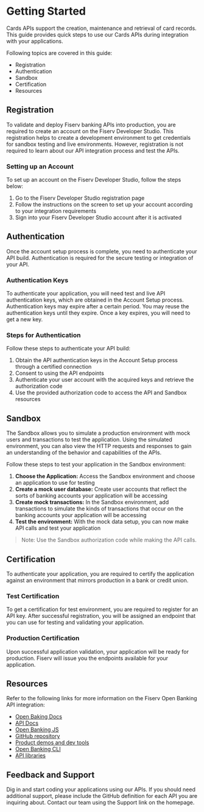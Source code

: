# Getting Started

Cards APIs support the creation, maintenance and retrieval of card records. This guide provides quick steps to use our Cards APIs during integration with your applications.

Following topics are covered in this guide:
* Registration
* Authentication
* Sandbox
* Certification
* Resources

## Registration

To validate and deploy Fiserv banking APIs into production, you are required to create an account on the Fiserv Developer Studio. This registration helps to create a development environment to get credentials for sandbox testing and live environments. However, registration is not required to learn about our API integration process and test the APIs.

### Setting up an Account

To set up an account on the Fiserv Developer Studio, follow the steps below:
1.	Go to the Fiserv Developer Studio registration page
2.	Follow the instructions on the screen to set up your account according to your integration requirements
3.	Sign into your Fiserv Developer Studio account after it is activated

## Authentication

Once the account setup process is complete, you need to authenticate your API build. Authentication is required for the secure testing or integration of your API. 

### Authentication Keys

To authenticate your application, you will need test and live API authentication keys, which are obtained in the Account Setup process. Authentication keys may expire after a certain period. You may reuse the authentication keys until they expire. Once a key expires, you will need to get a new key.

### Steps for Authentication 

Follow these steps to authenticate your API build:
1.	Obtain the API authentication keys in the Account Setup process through a certified connection
2.	Consent to using the API endpoints
3.	Authenticate your user account with the acquired keys and retrieve the authorization code
4.	Use the provided authorization code to access the API and Sandbox resources

## Sandbox

The Sandbox allows you to simulate a production environment with mock users and transactions to test the application. Using the simulated environment, you can also view the HTTP requests and responses to gain an understanding of the behavior and capabilities of the APIs. 

Follow these steps to test your application in the Sandbox environment:
1.	**Choose the Application:** Access the Sandbox environment and choose an application to use for testing
2.	**Create a mock user database:** Create user accounts that reflect the sorts of banking accounts your application will be accessing
3.	**Create mock transactions:** In the Sandbox environment, add transactions to simulate the kinds of transactions that occur on the banking accounts your application will be accessing
4.	**Test the environment:** With the mock data setup, you can now make API calls and test your application

> Note: Use the Sandbox authorization code while making the API calls.

## Certification

To authenticate your application, you are required to certify the application against an environment that mirrors production in a bank or credit union.

### Test Certification 

To get a certification for test environment, you are required to register for an API key. After successful registration, you will be assigned an endpoint that you can use for testing and validating your application.

### Production Certification

Upon successful application validation, your application will be ready for production.  Fiserv will issue you the endpoints available for your application.  


## Resources

Refer to the following links for more information on the Fiserv Open Banking API integration:

* [Open Baking Docs](https://dev.fiserv.com/openBanking/docs)
* [API Docs](https://dev.fiserv.com/openBanking/docs/api) 
* [Open Banking JS](https://dev.fiserv.com/openBanking/docs/js)
* [GitHub repository](https://github.com/openBanking) 
* [Product demos and dev tools](https://openBanking.dev/) 
* [Open Banking CLI](https://dev.fiserv.com/openBanking/docs/openBanking-cli) 
* [API libraries](http://swaggerhub.onefiserv.net/)


## Feedback and Support


Dig in and start coding your applications using our APIs. If you should need additional support, please include the GitHub definition for each API you are inquiring about. Contact our team using the Support link on the homepage.
